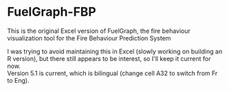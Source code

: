 # FuelGraph-FBP
This is the original Excel version of FuelGraph, the fire behaviour visualization tool for the Fire Behaviour Prediction System

I was trying to avoid maintaining this in Excel (slowly working on building an R version), but there still appears to be interest, so I'll keep it current for now.  
Version 5.1 is current, which is bilingual (change cell A32 to switch from Fr to Eng). 
